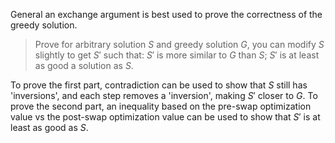 General an exchange argument is best used to prove the correctness of the greedy solution.

> Prove for arbitrary solution $S$ and greedy solution $G$, you can modify $S$ slightly to get $S'$ such that: $S'$ is more similar to $G$ than $S$; $S'$ is at least as good a solution as $S$.

To prove the first part, contradiction can be used to show that $S$ still has 'inversions', and each step removes a 'inversion', making $S'$ closer to $G$.
To prove the second part, an inequality based on the pre-swap optimization value vs the post-swap optimization value can be used to show that $S'$ is at least as good as $S$.
